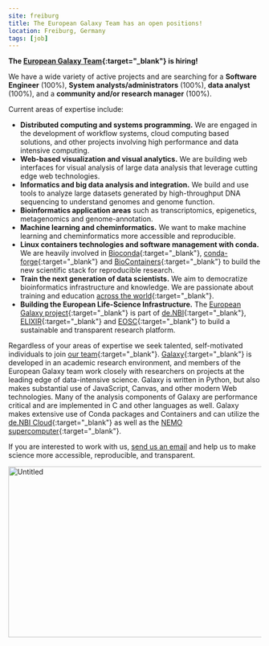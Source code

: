 ```yaml
---
site: freiburg
title: The European Galaxy Team has an open positions!
location: Freiburg, Germany
tags: [job]
---
```


**The [European Galaxy Team](https://usegalaxy-eu.github.io/freiburg){:target="_blank"} is hiring!**

We have a wide variety of active projects and are searching for a **Software Engineer** (100%), **System analysts/administrators** (100%), **data analyst** (100%), and a **community and/or research manager** (100%).

Current areas of expertise include:

- **Distributed computing and systems programming.** We are engaged in the development of workflow systems, cloud computing based solutions, and other projects involving high performance and data intensive computing.
- **Web-based visualization and visual analytics.** We are building web interfaces for visual analysis of large data analysis that leverage cutting edge web technologies.
- **Informatics and big data analysis and integration.** We build and use tools to analyze large datasets generated by high-throughput DNA sequencing to understand genomes and genome function.
- **Bioinformatics application areas** such as transcriptomics, epigenetics, metagenomics and genome-annotation.
- **Machine learning and cheminformatics.** We want to make machine learning and cheminformatics more accessible and reproducible. 
- **Linux containers technologies and software management with conda.** We are heavily involved in [Bioconda](https://bioconda.github.io){:target="_blank"}, [conda-forge](https://conda-forge.org){:target="_blank"} and [BioContainers](https://biocontainers.pro){:target="_blank"} to build the new scientific stack for reproducible research.
- **Train the next generation of data scientists.** We aim to democratize bioinformatics infrastructure and knowledge. We are passionate about training and education [across the world](https://galaxyproject.eu/freiburg/events){:target="_blank"}.
- **Building the European Life-Science Infrastructure.** The [European Galaxy project](https://usegalaxy.eu){:target="_blank"} is part of [de.NBI](https://www.denbi.de){:target="_blank"}, [ELIXIR](https://www.elixir-europe.org){:target="_blank"} and [EOSC](https://ec.europa.eu/research/openscience/index.cfm?pg=open-science-cloud){:target="_blank"} to build a sustainable and transparent research platform.

Regardless of your areas of expertise we seek talented, self-motivated individuals to join [our team](https://galaxyproject.eu/freiburg/people){:target="_blank"}. [Galaxy](https://galaxyproject.org){:target="_blank"} is developed in an academic research environment, and members of the European Galaxy team work closely with researchers on projects at the leading edge of data-intensive science. Galaxy is written in Python, but also makes substantial use of JavaScript, Canvas, and other modern Web technologies. Many of the analysis components of Galaxy are performance critical and are implemented in C and other languages as well. Galaxy makes extensive use of Conda packages and Containers and can utilize the [de.NBI Cloud](https://www.denbi.de/cloud){:target="_blank"} as well as the [NEMO supercomputer](https://www.hpc.uni-freiburg.de/nemo){:target="_blank"}.

If you are interested to work with us, [send us an email](mailto:bioinf-jobs@informatik.uni-freiburg.de) and help us to make science more accessible, reproducible, and transparent.


<div class="multiple-img">
<a data-flickr-embed="true"  href="https://www.flickr.com/photos/134305289@N03/31768905991/in/album-72157671198874931/" title="Untitled"><img src="https://farm1.staticflickr.com/366/31768905991_508703bbeb_k.jpg" width="512" height="340" alt="Untitled"></a>
</div>
